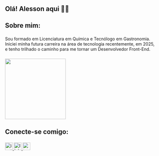 <h2 align="left">Olá! Alesson aqui 🤘🏻</h2>

###

<h2 align="left">Sobre mim:</h2>

###

<p align="left">Sou formado em Licenciatura em Química e Tecnólogo em Gastronomia. Iniciei minha futura carreira na área de tecnologia recentemente, em 2025, e tenho trilhado o caminho para me tornar um Desenvolvedor Front-End.</p>

###

<div align="left">
  <img height="200" src="https://sdmntprnorthcentralus.oaiusercontent.com/files/00000000-e50c-622f-89a6-75307e5b8374/raw?se=2025-06-04T14%3A13%3A57Z&sp=r&sv=2024-08-04&sr=b&scid=16ca849e-72de-52bc-b23d-fef7a311b84d&skoid=add8ee7d-5fc7-451e-b06e-a82b2276cf62&sktid=a48cca56-e6da-484e-a814-9c849652bcb3&skt=2025-06-03T18%3A07%3A14Z&ske=2025-06-04T18%3A07%3A14Z&sks=b&skv=2024-08-04&sig=CiTUT8nGbbZL4DptwD2ood8DNO9160nd0Yg%2B/QHGm/k%3D"  />
</div>

###

<h2 align="left">Conecte-se comigo:</h2>

###

<div align="left">
  <a href="https://www.instagram.com/alessonsardinha/" target="_blank">
    <img src="https://img.shields.io/static/v1?message=Instagram&logo=instagram&label=&color=126388&logoColor=b&labelColor=&style=flat" height="25" alt="instagram logo"  />
  </a>
  <a href="https://www.linkedin.com/in/alesson-sardinha-moraes-956b02332/" target="_blank">
    <img src="https://img.shields.io/static/v1?message=LinkedIn&logo=linkedin&label=&color=126388&logoColor=white&labelColor=&style=flat" height="25" alt="linkedin logo"  />
  </a>
  <a href="alesson.ifma2016@gmail.com" target="_blank">
    <img src="https://img.shields.io/static/v1?message=Gmail&logo=gmail&label=&color=126388&logoColor=white&labelColor=&style=flat" height="25" alt="gmail logo"  />
  </a>
</div>

###

